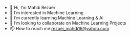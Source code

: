 - 👋 Hi, I’m Mahdi Rezaei
- 👀 I’m interested in Machine Learning 
- 🌱 I’m currently learning Machine Learning & AI
- 💞️ I’m looking to collaborate on Machine Learning Projects
- 📫 How to reach me rezaei_mahdi19@yahoo.com

<!---
mahdi2089/mahdi2089 is a ✨ special ✨ repository because its `README.md` (this file) appears on your GitHub profile.
You can click the Preview link to take a look at your changes.
--->
